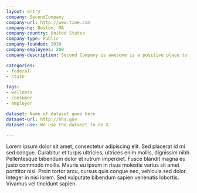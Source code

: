 ```yaml
---
layout: entry
company: SecondCompany
company-url: http://www.time.com
company-hq: Boston, MA
company-country: United States
company-type: Public
company-founded: 2010
company-employees: 200
company-description: Second Company is awesome is a positive place to find encouragement for your healthy activities and insights into your healthy routines.

categories:
- federal 
- state

tags:
- wellness
- consumer
- employer

dataset: Name of dataset goes here
dataset-url: http://hhs.gov
dataset-use: We use the dataset to do X.

---
```


Lorem ipsum dolor sit amet, consectetur adipiscing elit. Sed placerat id mi sed congue. Curabitur et turpis ultricies, ultrices enim mollis, dignissim nibh. Pellentesque bibendum dolor et rutrum imperdiet. Fusce blandit magna eu justo commodo mollis. Mauris eu ipsum in risus molestie varius sit amet porttitor nisi. Proin tortor arcu, cursus quis congue nec, vehicula sed dolor. Integer in nisi lorem. Sed vulputate bibendum sapien venenatis lobortis. Vivamus vel tincidunt sapien.
